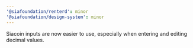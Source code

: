```yaml
---
'@siafoundation/renterd': minor
'@siafoundation/design-system': minor
---
```


Siacoin inputs are now easier to use, especially when entering and editing decimal values.
